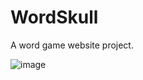 # WordSkull
A word game website project.

![image](https://github.com/user-attachments/assets/cfa151d8-6c80-495e-a44a-e8325a30d133)
